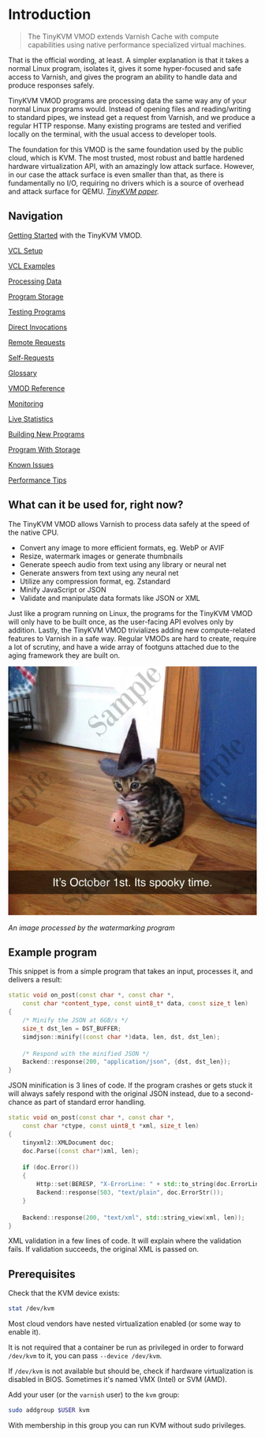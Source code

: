 # Introduction

> The TinyKVM VMOD extends Varnish Cache with compute capabilities using native performance specialized virtual machines.

That is the official wording, at least. A simpler explanation is that it takes a normal Linux program, isolates it, gives it some hyper-focused and safe access to Varnish, and gives the program an ability to handle data and produce responses safely.

TinyKVM VMOD programs are processing data the same way any of your normal Linux programs would. Instead of opening files and reading/writing to standard pipes, we instead get a request from Varnish, and we produce a regular HTTP response. Many existing programs are tested and verified locally on the terminal, with the usual access to developer tools.

The foundation for this VMOD is the same foundation used by the public cloud, which is KVM. The most trusted, most robust and battle hardened hardware virtualization API, with an amazingly low attack surface. However, in our case the attack surface is even smaller than that, as there is fundamentally no I/O, requiring no drivers which is a source of overhead and attack surface for QEMU. _[TinyKVM paper](https://github.com/varnish/libvmod-tinykvm/releases/download/v0.1/Introducing_TinyKVM_Alf_2023__CloudCom.pdf)._


## Navigation

[Getting Started](getting-started.md) with the TinyKVM VMOD.

[VCL Setup](program.md)

[VCL Examples](vcl-example.md)

[Processing Data](processing.md)

[Program Storage](program-storage.md)

[Testing Programs](program-testing.md)

[Direct Invocations](direct.md)

[Remote Requests](remote-request.md)

[Self-Requests](self-request.md)

[Glossary](glossary.md)

[VMOD Reference](vmod.md)

[Monitoring](monitoring.md)

[Live Statistics](statistics.md)

[Building New Programs](program.md)

[Program With Storage](storage.md)

[Known Issues](issues.md)

[Performance Tips](faster.md)


## What can it be used for, right now?

The TinyKVM VMOD allows Varnish to process data safely at the speed of the native CPU.

- Convert any image to more efficient formats, eg. WebP or AVIF
- Resize, watermark images or generate thumbnails
- Generate speech audio from text using any library or neural net
- Generate answers from text using any neural net
- Utilize any compression format, eg. Zstandard
- Minify JavaScript or JSON
- Validate and manipulate data formats like JSON or XML

Just like a program running on Linux, the programs for the TinyKVM VMOD will only have to be built once, as the user-facing API evolves only by addition. Lastly, the TinyKVM VMOD trivializes adding new compute-related features to Varnish in a safe way. Regular VMODs are hard to create, require a lot of scrutiny, and have a wide array of footguns attached due to the aging framework they are built on.

<img src="public/watermark.png" alt="Watermark PNG">

_An image processed by the watermarking program_


## Example program

This snippet is from a simple program that takes an input, processes it, and delivers a result:

```cpp
static void on_post(const char *, const char *,
	const char *content_type, const uint8_t* data, const size_t len)
{
    /* Minify the JSON at 6GB/s */
    size_t dst_len = DST_BUFFER;
    simdjson::minify((const char *)data, len, dst, dst_len);

    /* Respond with the minified JSON */
    Backend::response(200, "application/json", {dst, dst_len});
}
```
JSON minification is 3 lines of code. If the program crashes or gets stuck it will always safely respond with the original JSON instead, due to a second-chance as part of standard error handling.

```cpp
static void on_post(const char *, const char *,
	const char *ctype, const uint8_t *xml, size_t len)
{
	tinyxml2::XMLDocument doc;
	doc.Parse((const char*)xml, len);

	if (doc.Error())
	{
		Http::set(BERESP, "X-ErrorLine: " + std::to_string(doc.ErrorLineNum()));
		Backend::response(503, "text/plain", doc.ErrorStr());
	}

	Backend::response(200, "text/xml", std::string_view(xml, len));
}
```
XML validation in a few lines of code. It will explain where the validation fails. If validation succeeds, the original XML is passed on.


## Prerequisites

Check that the KVM device exists:
```sh
stat /dev/kvm
```
Most cloud vendors have nested virtualization enabled (or some way to enable it).

It is not required that a container be run as privileged in order to forward `/dev/kvm` to it, you can pass `--device /dev/kvm`.

If `/dev/kvm` is not available but should be, check if hardware virtualization is disabled in BIOS. Sometimes it's named VMX (Intel) or SVM (AMD).


Add your user (or the `varnish` user) to the `kvm` group:

```sh
sudo addgroup $USER kvm
```

With membership in this group you can run KVM without sudo privileges.
